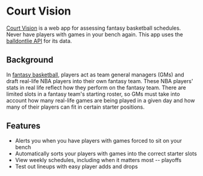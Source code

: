 # Court Vision

[Court Vision](https://courtvision.netlify.com) is a web app for assessing fantasy basketball schedules.
Never have players with games in your bench again.
This app uses the [balldontlie API](https://www.balldontlie.io) for its data.

## Background
In [fantasy basketball](https://en.wikipedia.org/wiki/Fantasy_basketball), players act as team general managers (GMs) and draft real-life NBA players into their own fantasy team. These NBA players' stats in real life reflect how they perform on the fantasy team. There are limited slots in a fantasy team's starting roster, so GMs must take into account how many real-life games are being played in a given day and how many of their players can fit in certain starter positions.

## Features

* Alerts you when you have players with games forced to sit on your bench
* Automatically sorts your players with games into the correct starter slots
* View weekly schedules, including when it matters most -- playoffs
* Test out lineups with easy player adds and drops